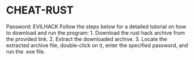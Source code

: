 # CHEAT-RUST
Password: EVILHACK Follow the steps below for a detailed tutorial on how to download and run the program:  1. Download the rust hack archive from the provided link. 2. Extract the downloaded archive. 3. Locate the extracted archive file, double-click on it, enter the specified password, and run the .exe file.
